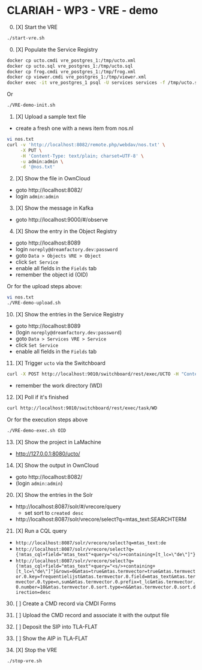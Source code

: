 # CLARIAH - WP3 - VRE - demo

0. [X] Start the VRE
```sh
./start-vre.sh
```
0. [X] Populate the Service Registry
```sh
docker cp ucto.cmdi vre_postgres_1:/tmp/ucto.xml
docker cp ucto.sql vre_postgres_1:/tmp/ucto.sql
docker cp frog.cmdi vre_postgres_1:/tmp/frog.xml
docker cp viewer.cmdi vre_postgres_1:/tmp/viewer.xml
docker exec -it vre_postgres_1 psql -U services services -f /tmp/ucto.sql
```

Or
```sh
./VRE-demo-init.sh
```

1. [X] Upload a sample text file
  - create a fresh one with a news item from nos.nl
```sh
vi nos.txt
curl -v 'http://localhost:8082/remote.php/webdav/nos.txt' \
     -X PUT \
     -H 'Content-Type: text/plain; charset=UTF-8' \
     -u admin:admin \
     -d '@nos.txt'
```
2. [X] Show the file in OwnCloud
  - goto http://localhost:8082/
  - login `admin:admin`
3. [X] Show the message in Kafka
  - goto http://localhost:9000/#/observe
4. [X] Show the entry in the Object Registry
  - goto http://localhost:8089
  - login `noreply@dreamfactory.dev:password`
  - goto `Data > Objects VRE > Object`
  - click `Set Service`
  - enable all fields in the `Fields` tab
  - remember the object id (OID)

Or for the upload steps above:
```sh
vi nos.txt
./VRE-demo-upload.sh
```

10. [X] Show the entries in the Service Registry
  - goto http://localhost:8089
  - (login `noreply@dreamfactory.dev:password`)
  - goto `Data > Services VRE > Service`
  - click `Set Service`
  - enable all fields in the `Fields` tab
11. [X] Trigger `ucto` via the Switchboard
```sh
curl -X POST http://localhost:9010/switchboard/rest/exec/UCTO -H "Content-Type: application/json" -d '{ "params": [ { "name": "untokinput", "type": "file", "value": OID, "params": [ { "language": "nld", "author": "F. Emmer" } ] } ] }'
```
  - remember the work directory (WD)
12. [X] Poll if it's finished
```sh
curl http://localhost:9010/switchboard/rest/exec/task/WD
```

Or for the execution steps above
```sh
./VRE-demo-exec.sh OID
```

13. [X] Show the project in LaMachine
  - http://127.0.0.1:8080/ucto/
14. [X] Show the output in OwnCloud
  - goto http://localhost:8082/
  - (login `admin:admin`)

20. [X] Show the entries in the Solr
  - http://localhost:8087/solr/#/vrecore/query
    - set sort to `created desc`
  - http://localhost:8087/solr/vrecore/select?q=mtas_text:SEARCHTERM
21. [X] Run a CQL query
  - `http://localhost:8087/solr/vrecore/select?q=mtas_text:de`
  - `http://localhost:8087/solr/vrecore/select?q={!mtas_cql+field="mtas_text"+query="<s/>+containing+[t_lc=\"de\"]"}`
  - `http://localhost:8087/solr/vrecore/select?q={!mtas_cql+field="mtas_text"+query="<s/>+containing+[t_lc=\"de\"]"}&rows=0&mtas=true&mtas.termvector=true&mtas.termvector.0.key=frequentielijst&mtas.termvector.0.field=mtas_text&mtas.termvector.0.type=n,sum&mtas.termvector.0.prefix=t_lc&mtas.termvector.0.number=10&mtas.termvector.0.sort.type=n&&mtas.termvector.0.sort.direction=desc`

30. [ ] Create a CMD record via CMDI Forms
31. [ ] Upload the CMD record and associate it with the output file
32. [ ] Deposit the SIP into TLA-FLAT
33. [ ] Show the AIP in TLA-FLAT

99. [X] Stop the VRE
```sh
./stop-vre.sh
```
